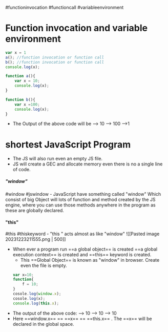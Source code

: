 #functioninvocation #functioncall #variableenvironment
# Function invocation and variable environment
```js
var x = 1
a(); //function invocation or function call
b(); //function invocation or function call
console.log(x);

function a(){
	var x = 10;
	console.log(x);
}

function b(){
	var x =100;
	console.log(x);
}
```
- The Output of the above code will be
	--> 10 
	--> 100
	-->1

# shortest JavaScript Program
- The JS will also run even an empty JS file.
- JS will create a GEC and allocate memory even there is no a single line of code.
##### "window"  
#window #jswindow
	- JavaScript have something called "window" Which consist of big Object will lots of function and method created by the JS engine, where you can use those methods anywhere in the program as these are globally declared.
#### "this"
#this #thiskeyword
	- "this " acts almost as like "window" 
	![[Pasted image 20231223211555.png | 500]]
- When ever a program run ==a global object== is created ==a global execution context== is created and ==this== keyword is created.
	- This ==Global Object== is known as "window" in browser. Create even the file is empty.
	```js
	var x=10;
	function{
		f = 10;
	}
	cosole.log(window.x);
	cosole.log(x);
	console.log(this.x);
	```
- The output of the above code:
	--> 10
	--> 10
	--> 10
- Here ==window.x== == ==x== == ==this.x== . The ==x== will be declared in the global space.